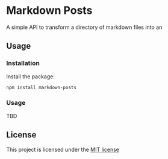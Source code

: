 # Markdown Posts

A simple API to transform a directory of markdown files into an

## Usage

### Installation

Install the package:

```bash
npm install markdown-posts
```

### Usage

TBD

## License

This project is licensed under the [MIT license](https://github.com/blakewilson/markdown-posts/blob/master/LICENSE)
